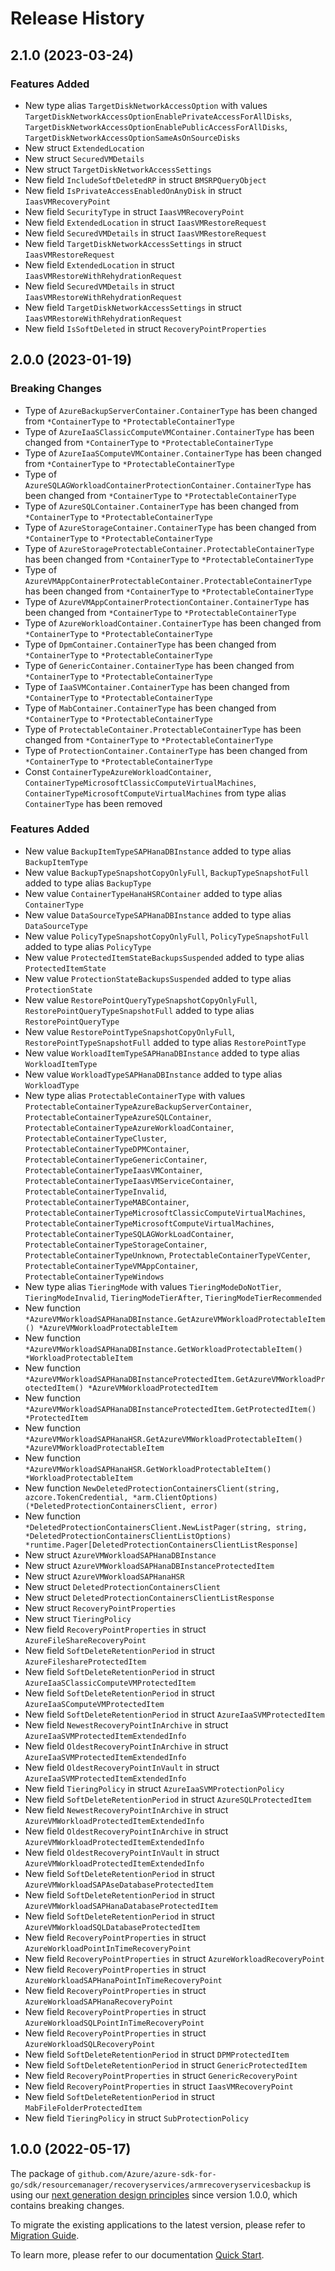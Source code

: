 # Release History

## 2.1.0 (2023-03-24)
### Features Added

- New type alias `TargetDiskNetworkAccessOption` with values `TargetDiskNetworkAccessOptionEnablePrivateAccessForAllDisks`, `TargetDiskNetworkAccessOptionEnablePublicAccessForAllDisks`, `TargetDiskNetworkAccessOptionSameAsOnSourceDisks`
- New struct `ExtendedLocation`
- New struct `SecuredVMDetails`
- New struct `TargetDiskNetworkAccessSettings`
- New field `IncludeSoftDeletedRP` in struct `BMSRPQueryObject`
- New field `IsPrivateAccessEnabledOnAnyDisk` in struct `IaasVMRecoveryPoint`
- New field `SecurityType` in struct `IaasVMRecoveryPoint`
- New field `ExtendedLocation` in struct `IaasVMRestoreRequest`
- New field `SecuredVMDetails` in struct `IaasVMRestoreRequest`
- New field `TargetDiskNetworkAccessSettings` in struct `IaasVMRestoreRequest`
- New field `ExtendedLocation` in struct `IaasVMRestoreWithRehydrationRequest`
- New field `SecuredVMDetails` in struct `IaasVMRestoreWithRehydrationRequest`
- New field `TargetDiskNetworkAccessSettings` in struct `IaasVMRestoreWithRehydrationRequest`
- New field `IsSoftDeleted` in struct `RecoveryPointProperties`


## 2.0.0 (2023-01-19)
### Breaking Changes

- Type of `AzureBackupServerContainer.ContainerType` has been changed from `*ContainerType` to `*ProtectableContainerType`
- Type of `AzureIaaSClassicComputeVMContainer.ContainerType` has been changed from `*ContainerType` to `*ProtectableContainerType`
- Type of `AzureIaaSComputeVMContainer.ContainerType` has been changed from `*ContainerType` to `*ProtectableContainerType`
- Type of `AzureSQLAGWorkloadContainerProtectionContainer.ContainerType` has been changed from `*ContainerType` to `*ProtectableContainerType`
- Type of `AzureSQLContainer.ContainerType` has been changed from `*ContainerType` to `*ProtectableContainerType`
- Type of `AzureStorageContainer.ContainerType` has been changed from `*ContainerType` to `*ProtectableContainerType`
- Type of `AzureStorageProtectableContainer.ProtectableContainerType` has been changed from `*ContainerType` to `*ProtectableContainerType`
- Type of `AzureVMAppContainerProtectableContainer.ProtectableContainerType` has been changed from `*ContainerType` to `*ProtectableContainerType`
- Type of `AzureVMAppContainerProtectionContainer.ContainerType` has been changed from `*ContainerType` to `*ProtectableContainerType`
- Type of `AzureWorkloadContainer.ContainerType` has been changed from `*ContainerType` to `*ProtectableContainerType`
- Type of `DpmContainer.ContainerType` has been changed from `*ContainerType` to `*ProtectableContainerType`
- Type of `GenericContainer.ContainerType` has been changed from `*ContainerType` to `*ProtectableContainerType`
- Type of `IaaSVMContainer.ContainerType` has been changed from `*ContainerType` to `*ProtectableContainerType`
- Type of `MabContainer.ContainerType` has been changed from `*ContainerType` to `*ProtectableContainerType`
- Type of `ProtectableContainer.ProtectableContainerType` has been changed from `*ContainerType` to `*ProtectableContainerType`
- Type of `ProtectionContainer.ContainerType` has been changed from `*ContainerType` to `*ProtectableContainerType`
- Const `ContainerTypeAzureWorkloadContainer`, `ContainerTypeMicrosoftClassicComputeVirtualMachines`, `ContainerTypeMicrosoftComputeVirtualMachines` from type alias `ContainerType` has been removed

### Features Added

- New value `BackupItemTypeSAPHanaDBInstance` added to type alias `BackupItemType`
- New value `BackupTypeSnapshotCopyOnlyFull`, `BackupTypeSnapshotFull` added to type alias `BackupType`
- New value `ContainerTypeHanaHSRContainer` added to type alias `ContainerType`
- New value `DataSourceTypeSAPHanaDBInstance` added to type alias `DataSourceType`
- New value `PolicyTypeSnapshotCopyOnlyFull`, `PolicyTypeSnapshotFull` added to type alias `PolicyType`
- New value `ProtectedItemStateBackupsSuspended` added to type alias `ProtectedItemState`
- New value `ProtectionStateBackupsSuspended` added to type alias `ProtectionState`
- New value `RestorePointQueryTypeSnapshotCopyOnlyFull`, `RestorePointQueryTypeSnapshotFull` added to type alias `RestorePointQueryType`
- New value `RestorePointTypeSnapshotCopyOnlyFull`, `RestorePointTypeSnapshotFull` added to type alias `RestorePointType`
- New value `WorkloadItemTypeSAPHanaDBInstance` added to type alias `WorkloadItemType`
- New value `WorkloadTypeSAPHanaDBInstance` added to type alias `WorkloadType`
- New type alias `ProtectableContainerType` with values `ProtectableContainerTypeAzureBackupServerContainer`, `ProtectableContainerTypeAzureSQLContainer`, `ProtectableContainerTypeAzureWorkloadContainer`, `ProtectableContainerTypeCluster`, `ProtectableContainerTypeDPMContainer`, `ProtectableContainerTypeGenericContainer`, `ProtectableContainerTypeIaasVMContainer`, `ProtectableContainerTypeIaasVMServiceContainer`, `ProtectableContainerTypeInvalid`, `ProtectableContainerTypeMABContainer`, `ProtectableContainerTypeMicrosoftClassicComputeVirtualMachines`, `ProtectableContainerTypeMicrosoftComputeVirtualMachines`, `ProtectableContainerTypeSQLAGWorkLoadContainer`, `ProtectableContainerTypeStorageContainer`, `ProtectableContainerTypeUnknown`, `ProtectableContainerTypeVCenter`, `ProtectableContainerTypeVMAppContainer`, `ProtectableContainerTypeWindows`
- New type alias `TieringMode` with values `TieringModeDoNotTier`, `TieringModeInvalid`, `TieringModeTierAfter`, `TieringModeTierRecommended`
- New function `*AzureVMWorkloadSAPHanaDBInstance.GetAzureVMWorkloadProtectableItem() *AzureVMWorkloadProtectableItem`
- New function `*AzureVMWorkloadSAPHanaDBInstance.GetWorkloadProtectableItem() *WorkloadProtectableItem`
- New function `*AzureVMWorkloadSAPHanaDBInstanceProtectedItem.GetAzureVMWorkloadProtectedItem() *AzureVMWorkloadProtectedItem`
- New function `*AzureVMWorkloadSAPHanaDBInstanceProtectedItem.GetProtectedItem() *ProtectedItem`
- New function `*AzureVMWorkloadSAPHanaHSR.GetAzureVMWorkloadProtectableItem() *AzureVMWorkloadProtectableItem`
- New function `*AzureVMWorkloadSAPHanaHSR.GetWorkloadProtectableItem() *WorkloadProtectableItem`
- New function `NewDeletedProtectionContainersClient(string, azcore.TokenCredential, *arm.ClientOptions) (*DeletedProtectionContainersClient, error)`
- New function `*DeletedProtectionContainersClient.NewListPager(string, string, *DeletedProtectionContainersClientListOptions) *runtime.Pager[DeletedProtectionContainersClientListResponse]`
- New struct `AzureVMWorkloadSAPHanaDBInstance`
- New struct `AzureVMWorkloadSAPHanaDBInstanceProtectedItem`
- New struct `AzureVMWorkloadSAPHanaHSR`
- New struct `DeletedProtectionContainersClient`
- New struct `DeletedProtectionContainersClientListResponse`
- New struct `RecoveryPointProperties`
- New struct `TieringPolicy`
- New field `RecoveryPointProperties` in struct `AzureFileShareRecoveryPoint`
- New field `SoftDeleteRetentionPeriod` in struct `AzureFileshareProtectedItem`
- New field `SoftDeleteRetentionPeriod` in struct `AzureIaaSClassicComputeVMProtectedItem`
- New field `SoftDeleteRetentionPeriod` in struct `AzureIaaSComputeVMProtectedItem`
- New field `SoftDeleteRetentionPeriod` in struct `AzureIaaSVMProtectedItem`
- New field `NewestRecoveryPointInArchive` in struct `AzureIaaSVMProtectedItemExtendedInfo`
- New field `OldestRecoveryPointInArchive` in struct `AzureIaaSVMProtectedItemExtendedInfo`
- New field `OldestRecoveryPointInVault` in struct `AzureIaaSVMProtectedItemExtendedInfo`
- New field `TieringPolicy` in struct `AzureIaaSVMProtectionPolicy`
- New field `SoftDeleteRetentionPeriod` in struct `AzureSQLProtectedItem`
- New field `NewestRecoveryPointInArchive` in struct `AzureVMWorkloadProtectedItemExtendedInfo`
- New field `OldestRecoveryPointInArchive` in struct `AzureVMWorkloadProtectedItemExtendedInfo`
- New field `OldestRecoveryPointInVault` in struct `AzureVMWorkloadProtectedItemExtendedInfo`
- New field `SoftDeleteRetentionPeriod` in struct `AzureVMWorkloadSAPAseDatabaseProtectedItem`
- New field `SoftDeleteRetentionPeriod` in struct `AzureVMWorkloadSAPHanaDatabaseProtectedItem`
- New field `SoftDeleteRetentionPeriod` in struct `AzureVMWorkloadSQLDatabaseProtectedItem`
- New field `RecoveryPointProperties` in struct `AzureWorkloadPointInTimeRecoveryPoint`
- New field `RecoveryPointProperties` in struct `AzureWorkloadRecoveryPoint`
- New field `RecoveryPointProperties` in struct `AzureWorkloadSAPHanaPointInTimeRecoveryPoint`
- New field `RecoveryPointProperties` in struct `AzureWorkloadSAPHanaRecoveryPoint`
- New field `RecoveryPointProperties` in struct `AzureWorkloadSQLPointInTimeRecoveryPoint`
- New field `RecoveryPointProperties` in struct `AzureWorkloadSQLRecoveryPoint`
- New field `SoftDeleteRetentionPeriod` in struct `DPMProtectedItem`
- New field `SoftDeleteRetentionPeriod` in struct `GenericProtectedItem`
- New field `RecoveryPointProperties` in struct `GenericRecoveryPoint`
- New field `RecoveryPointProperties` in struct `IaasVMRecoveryPoint`
- New field `SoftDeleteRetentionPeriod` in struct `MabFileFolderProtectedItem`
- New field `TieringPolicy` in struct `SubProtectionPolicy`


## 1.0.0 (2022-05-17)

The package of `github.com/Azure/azure-sdk-for-go/sdk/resourcemanager/recoveryservices/armrecoveryservicesbackup` is using our [next generation design principles](https://azure.github.io/azure-sdk/general_introduction.html) since version 1.0.0, which contains breaking changes.

To migrate the existing applications to the latest version, please refer to [Migration Guide](https://aka.ms/azsdk/go/mgmt/migration).

To learn more, please refer to our documentation [Quick Start](https://aka.ms/azsdk/go/mgmt).
